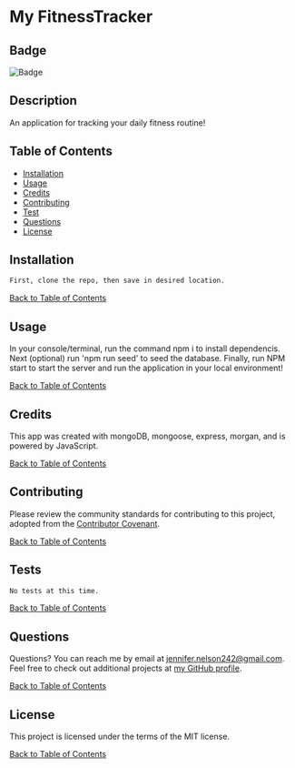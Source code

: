 # My FitnessTracker

  ## Badge

  ![Badge](https://img.shields.io/badge/license-MIT-green.svg)

  ## Description

  An application for tracking your daily fitness routine!
  
  ## Table of Contents
  
  - [Installation](#Installation)
  - [Usage](#Usage)
  - [Credits](#Credits)
  - [Contributing](#Contributing)
  - [Test](#Tests)
  - [Questions](#Questions)
  - [License](#License)
  
  ## Installation

  ```bash
  First, clone the repo, then save in desired location.
  ```

  [Back to Table of Contents](#table-of-contents)
  
  ## Usage

  In your console/terminal, run the command npm i to install dependencis.  Next (optional) run 'npm run seed' to seed the database.  Finally, run NPM start to start the server and run the application in your local environment!

  [Back to Table of Contents](#table-of-contents)
  
  ## Credits

  This app was created with mongoDB, mongoose, express, morgan, and is powered by JavaScript.

  [Back to Table of Contents](#table-of-contents)
  
  ## Contributing
  
  Please review the community standards for contributing to this project, adopted from the [Contributor Covenant](https://www.contributor-covenant.org/).

  [Back to Table of Contents](#table-of-contents)
  
  ## Tests

  ```bash
  No tests at this time.
  ```

  [Back to Table of Contents](#table-of-contents)
  
  ## Questions
  
  Questions? You can reach me by email at jennifer.nelson242@gmail.com. Feel free to check out additional projects at [my GitHub profile](https://github.com/jnel-221).

  [Back to Table of Contents](#table-of-contents)
  
  ## License

  This project is licensed under the terms of the MIT license.
  
  [Back to Table of Contents](#table-of-contents)